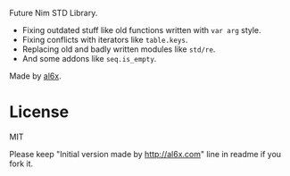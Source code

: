 Future Nim STD Library.

- Fixing outdated stuff like old functions written with `var arg` style.
- Fixing conflicts with iterators like `table.keys`.
- Replacing old and badly written modules like `std/re`.
- And some addons like `seq.is_empty`.

Made by [al6x](http://al6x.com).

# License

MIT

Please keep "Initial version made by http://al6x.com" line in readme if you fork it.